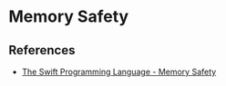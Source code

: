 # Memory Safety

## References

- [The Swift Programming Language - Memory Safety](https://docs.swift.org/swift-book/LanguageGuide/MemorySafety.html)